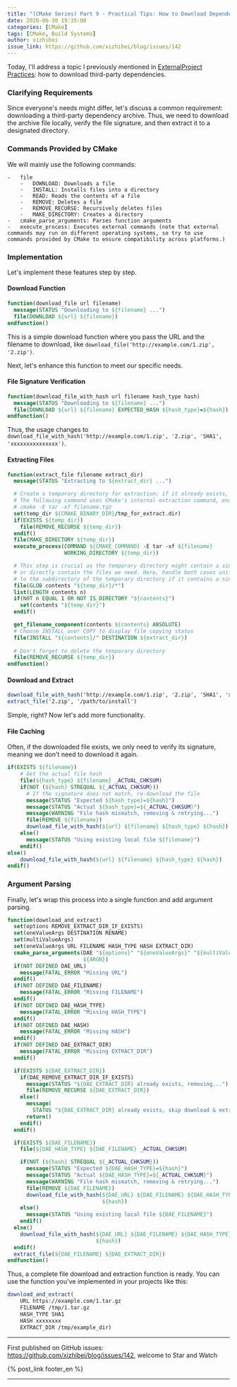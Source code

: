 ```yaml
---
title: "(CMake Series) Part 9 - Practical Tips: How to Download Dependencies"
date: 2020-06-30 19:35:08
categories: [CMake]
tags: [CMake, Build Systems]
author: xizhibei
issue_link: https://github.com/xizhibei/blog/issues/142
---
```

<!-- en_title: cmake-9-implement-download-extract-file -->
<!-- toc -->

Today, I'll address a topic I previously mentioned in [ExternalProject Practices](/en/2020/03/23/cmake-3-external-project-practise/): how to download third-party dependencies.

### Clarifying Requirements

Since everyone's needs might differ, let's discuss a common requirement: downloading a third-party dependency archive. Thus, we need to download the archive file locally, verify the file signature, and then extract it to a designated directory.

### Commands Provided by CMake

We will mainly use the following commands:

```
-   file
    -   DOWNLOAD: Downloads a file
    -   INSTALL: Installs files into a directory
    -   READ: Reads the contents of a file
    -   REMOVE: Deletes a file
    -   REMOVE_RECURSE: Recursively deletes files
    -   MAKE_DIRECTORY: Creates a directory
-   cmake_parse_arguments: Parses function arguments
-   execute_process: Executes external commands (note that external commands may run on different operating systems, so try to use commands provided by CMake to ensure compatibility across platforms.)
```

### Implementation

Let's implement these features step by step.

#### Download Function

```cmake
function(download_file url filename)
  message(STATUS "Downloading to ${filename} ...")
  file(DOWNLOAD ${url} ${filename})
endfunction()
```

This is a simple download function where you pass the URL and the filename to download, like `download_file('http://example.com/1.zip', '2.zip')`.

Next, let's enhance this function to meet our specific needs.

#### File Signature Verification

```cmake
function(download_file_with_hash url filename hash_type hash)
  message(STATUS "Downloading to ${filename} ...")
  file(DOWNLOAD ${url} ${filename} EXPECTED_HASH ${hash_type}=${hash})
endfunction()
```

Thus, the usage changes to `download_file_with_hash('http://example.com/1.zip', '2.zip', 'SHA1', 'xxxxxxxxxxxxxxx')`.

#### Extracting Files

```cmake
function(extract_file filename extract_dir)
  message(STATUS "Extracting to ${extract_dir} ...")

  # Create a temporary directory for extraction; if it already exists, delete it
  # The following command uses CMake's internal extraction command, enabling cross-platform extraction:
  # cmake -E tar -xf filename.tgz
  set(temp_dir ${CMAKE_BINARY_DIR}/tmp_for_extract.dir)
  if(EXISTS ${temp_dir})
    file(REMOVE_RECURSE ${temp_dir})
  endif()
  file(MAKE_DIRECTORY ${temp_dir})
  execute_process(COMMAND ${CMAKE_COMMAND} -E tar -xf ${filename}
                  WORKING_DIRECTORY ${temp_dir})

  # This step is crucial as the temporary directory might contain a single folder with our desired content
  # or directly contain the files we need. Here, handle both cases uniformly by setting the source directory
  # to the subdirectory of the temporary directory if it contains a single folder
  file(GLOB contents "${temp_dir}/*")
  list(LENGTH contents n)
  if(NOT n EQUAL 1 OR NOT IS_DIRECTORY "${contents}")
    set(contents "${temp_dir}")
  endif()

  get_filename_component(contents ${contents} ABSOLUTE)
  # Choose INSTALL over COPY to display file copying status
  file(INSTALL "${contents}/" DESTINATION ${extract_dir})
  
  # Don't forget to delete the temporary directory
  file(REMOVE_RECURSE ${temp_dir})
endfunction()
```

#### Download and Extract

```cmake
download_file_with_hash('http://example.com/1.zip', '2.zip', 'SHA1', 'xxxxxxxxxxxxxxx')
extract_file('2.zip', '/path/to/install')
```

Simple, right? Now let's add more functionality.

#### File Caching

Often, if the downloaded file exists, we only need to verify its signature, meaning we don't need to download it again.

```cmake
if(EXISTS ${filename})
    # Get the actual file hash
    file(${hash_type} ${filename} _ACTUAL_CHKSUM)
    if(NOT (${hash} STREQUAL ${_ACTUAL_CHKSUM}))
      # If the signature does not match, re-download the file
      message(STATUS "Expected ${hash_type}=${hash}")
      message(STATUS "Actual ${hash_type}=${_ACTUAL_CHKSUM}")
      message(WARNING "File hash mismatch, removing & retrying...")
      file(REMOVE ${filename})
      download_file_with_hash(${url} ${filename} ${hash_type} ${hash})
    else()
      message(STATUS "Using existing local file ${filename}")
    endif()
else()
    download_file_with_hash(${url} ${filename} ${hash_type} ${hash})
endif()
```

### Argument Parsing

Finally, let's wrap this process into a single function and add argument parsing.

```cmake
function(download_and_extract)
  set(options REMOVE_EXTRACT_DIR_IF_EXISTS)
  set(oneValueArgs DESTINATION RENAME)
  set(multiValueArgs)
  set(oneValueArgs URL FILENAME HASH_TYPE HASH EXTRACT_DIR)
  cmake_parse_arguments(DAE "${options}" "${oneValueArgs}" "${multiValueArgs}"
                        ${ARGN})
  if(NOT DEFINED DAE_URL)
    message(FATAL_ERROR "Missing URL")
  endif()
  if(NOT DEFINED DAE_FILENAME)
    message(FATAL_ERROR "Missing FILENAME")
  endif()
  if(NOT DEFINED DAE_HASH_TYPE)
    message(FATAL_ERROR "Missing HASH_TYPE")
  endif()
  if(NOT DEFINED DAE_HASH)
    message(FATAL_ERROR "Missing HASH")
  endif()
  if(NOT DEFINED DAE_EXTRACT_DIR)
    message(FATAL_ERROR "Missing EXTRACT_DIR")
  endif()

  if(EXISTS ${DAE_EXTRACT_DIR})
    if(DAE_REMOVE_EXTRACT_DIR_IF_EXISTS)
      message(STATUS "${DAE_EXTRACT_DIR} already exists, removing...")
      file(REMOVE_RECURSE ${DAE_EXTRACT_DIR})
    else()
      message(
        STATUS "${DAE_EXTRACT_DIR} already exists, skip download & extract")
      return()
    endif()
  endif()

  if(EXISTS ${DAE_FILENAME})
    file(${DAE_HASH_TYPE} ${DAE_FILENAME} _ACTUAL_CHKSUM)

    if(NOT (${hash} STREQUAL ${_ACTUAL_CHKSUM}))
      message(STATUS "Expected ${DAE_HASH_TYPE}=${hash}")
      message(STATUS "Actual ${DAE_HASH_TYPE}=${_ACTUAL_CHKSUM}")
      message(WARNING "File hash mismatch, removing & retrying...")
      file(REMOVE ${DAE_FILENAME})
      download_file_with_hash(${DAE_URL} ${DAE_FILENAME} ${DAE_HASH_TYPE}
                              ${hash})
    else()
      message(STATUS "Using existing local file ${DAE_FILENAME}")
    endif()
  else()
    download_file_with_hash(${DAE_URL} ${DAE_FILENAME} ${DAE_HASH_TYPE}
                            ${hash})
  endif()
  extract_file(${DAE_FILENAME} ${DAE_EXTRACT_DIR})
endfunction()
```

Thus, a complete file download and extraction function is ready. You can use the function you've implemented in your projects like this:

```cmake
download_and_extract(
    URL https://example.com/1.tar.gz
    FILENAME /tmp/1.tar.gz
    HASH_TYPE SHA1
    HASH xxxxxxxx
    EXTRACT_DIR /tmp/example_dir)
```


***
First published on GitHub issues: https://github.com/xizhibei/blog/issues/142, welcome to Star and Watch

{% post_link footer_en %}
***

